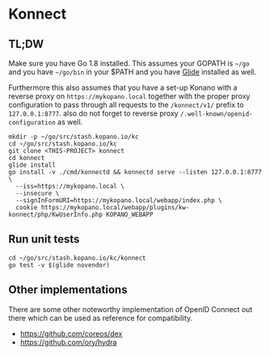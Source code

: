 # Konnect

## TL;DW

Make sure you have Go 1.8 installed. This assumes your GOPATH is `~/go` and
you have `~/go/bin` in your $PATH and you have [Glide](https://github.com/Masterminds/glide)
installed as well.

Furthermore this also assumes that you have a set-up Konano with a reverse proxy
on `https://mykopano.local` together with the proper proxy configuration to
pass through all requests to the `/konnect/v1/` prefix to `127.0.0.1:8777`. also
do not forget to reverse proxy `/.well-known/openid-configuration` as well.

```
mkdir -p ~/go/src/stash.kopano.io/kc
cd ~/go/src/stash.kopano.io/kc
git clone <THIS-PROJECT> konnect
cd konnect
glide install
go install -v ./cmd/konnectd && konnectd serve --listen 127.0.0.1:8777 \
  --iss=https://mykopano.local \
  --insecure \
  --signInFormURI=https://mykopano.local/webapp/index.php \
  cookie https://mykopano.local/webapp/plugins/kw-konnect/php/KwUserInfo.php KOPANO_WEBAPP
```

## Run unit tests

```
cd ~/go/src/stash.kopano.io/kc/konnect
go test -v $(glide novendor)
```

## Other implementations

There are some other noteworthy implementation of OpenID Connect out there which
can be used as reference for compatibility.

- https://github.com/coreos/dex
- https://github.com/ory/hydra
